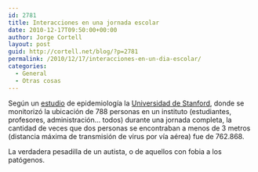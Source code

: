 ```yaml
---
id: 2781
title: Interacciones en una jornada escolar
date: 2010-12-17T09:50:00+00:00
author: Jorge Cortell
layout: post
guid: http://cortell.net/blog/?p=2781
permalink: /2010/12/17/interacciones-en-un-dia-escolar/
categories:
  - General
  - Otras cosas
---
```

Según un <a title="http://www.pnas.org/content/early/2010/12/08/1009094108" href="http://www.pnas.org/content/early/2010/12/08/1009094108" target="_blank">estudio</a> de epidemiología la <a title="http://news.stanford.edu/news/2010/december/track-flu-spread-121410.html" href="http://news.stanford.edu/news/2010/december/track-flu-spread-121410.html" target="_blank">Universidad de Stanford</a>, donde se monitorizó la ubicación de 788 personas en un instituto (estudiantes, profesores, administración... todos) durante una jornada completa, la cantidad de veces que dos personas se encontraban a menos de 3 metros (distancia máxima de transmisión de virus por vía aérea) fue de 762.868.

La verdadera pesadilla de un autista, o de aquellos con fobia a los patógenos.